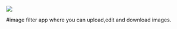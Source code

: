 [![](https://img.shields.io/badge/FilterPlus-red.svg?style=for-the-badge)](https://javascriptdevelopment.github.io/filterPlus/)

#image filter app where you can upload,edit and download images.

